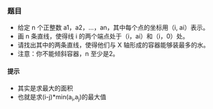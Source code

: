 ### 题目
* 给定 n 个正整数 a1，a2，...，an，其中每个点的坐标用（i, ai）表示。 
* 画 n 条直线，使得线 i 的两个端点处于（i，ai）和（i，0）处。
* 请找出其中的两条直线，使得他们与 X 轴形成的容器能够装最多的水。
* 注意：你不能倾斜容器，n 至少是2。

#### 提示
* 其实是求最大的面积
* 也就是求(i-j)*min(a<sub>i</sub>,a<sub>j</sub>)的最大值